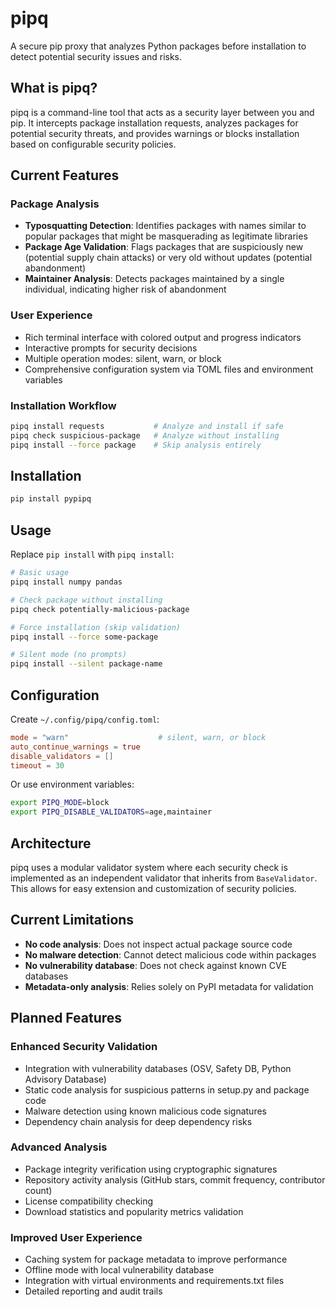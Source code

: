 # pipq

A secure pip proxy that analyzes Python packages before installation to detect potential security issues and risks.

## What is pipq?

pipq is a command-line tool that acts as a security layer between you and pip. It intercepts package installation requests, analyzes packages for potential security threats, and provides warnings or blocks installation based on configurable security policies.

## Current Features

### Package Analysis
- **Typosquatting Detection**: Identifies packages with names similar to popular packages that might be masquerading as legitimate libraries
- **Package Age Validation**: Flags packages that are suspiciously new (potential supply chain attacks) or very old without updates (potential abandonment)
- **Maintainer Analysis**: Detects packages maintained by a single individual, indicating higher risk of abandonment

### User Experience
- Rich terminal interface with colored output and progress indicators
- Interactive prompts for security decisions
- Multiple operation modes: silent, warn, or block
- Comprehensive configuration system via TOML files and environment variables

### Installation Workflow
```bash
pipq install requests           # Analyze and install if safe
pipq check suspicious-package   # Analyze without installing
pipq install --force package    # Skip analysis entirely
```

## Installation

```bash
pip install pypipq
```

## Usage

Replace `pip install` with `pipq install`:

```bash
# Basic usage
pipq install numpy pandas

# Check package without installing
pipq check potentially-malicious-package

# Force installation (skip validation)
pipq install --force some-package

# Silent mode (no prompts)
pipq install --silent package-name
```

## Configuration

Create `~/.config/pipq/config.toml`:

```toml
mode = "warn"                    # silent, warn, or block
auto_continue_warnings = true
disable_validators = []
timeout = 30
```

Or use environment variables:
```bash
export PIPQ_MODE=block
export PIPQ_DISABLE_VALIDATORS=age,maintainer
```

## Architecture

pipq uses a modular validator system where each security check is implemented as an independent validator that inherits from `BaseValidator`. This allows for easy extension and customization of security policies.

## Current Limitations

- **No code analysis**: Does not inspect actual package source code
- **No malware detection**: Cannot detect malicious code within packages  
- **No vulnerability database**: Does not check against known CVE databases
- **Metadata-only analysis**: Relies solely on PyPI metadata for validation

## Planned Features

### Enhanced Security Validation
- Integration with vulnerability databases (OSV, Safety DB, Python Advisory Database)
- Static code analysis for suspicious patterns in setup.py and package code
- Malware detection using known malicious code signatures
- Dependency chain analysis for deep dependency risks

### Advanced Analysis
- Package integrity verification using cryptographic signatures
- Repository activity analysis (GitHub stars, commit frequency, contributor count)
- License compatibility checking
- Download statistics and popularity metrics validation

### Improved User Experience
- Caching system for package metadata to improve performance
- Offline mode with local vulnerability database
- Integration with virtual environments and requirements.txt files
- Detailed reporting and audit trails
